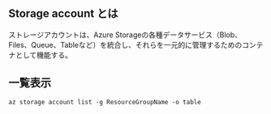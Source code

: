 ## Storage account とは
ストレージアカウントは、Azure Storageの各種データサービス（Blob、Files、Queue、Tableなど）を統合し、それらを一元的に管理するためのコンテナとして機能する。

## 一覧表示
```
az storage account list -g ResourceGroupName -o table
```